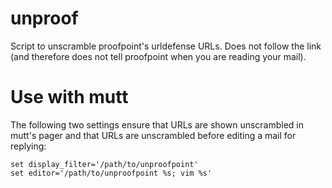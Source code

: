 # unproof

Script to unscramble proofpoint's urldefense URLs. Does not follow the link (and therefore does not tell proofpoint when you are reading your mail).

# Use with mutt

The following two settings ensure that URLs are shown unscrambled in mutt's pager and that URLs are unscrambled before editing a mail for replying:
```
set display_filter='/path/to/unproofpoint'                                                                                                                                                                
set editor='/path/to/unproofpoint %s; vim %s'
```
